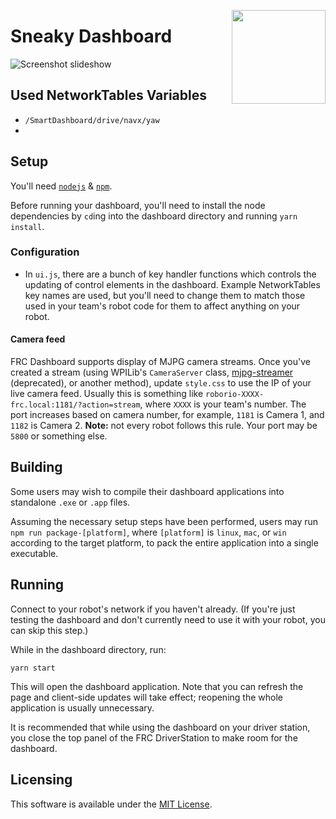 [<img src="images/icon.png" align="right" width="150">](https://github.com/sneakysnakesfrc/sneaky-dashboard)
# Sneaky Dashboard
![Screenshot slideshow](images/screenshots.gif)

## Used NetworkTables Variables
- `/SmartDashboard/drive/navx/yaw`
- 

## Setup
You'll need [`nodejs`](https://nodejs.org) & [`npm`](https://npmjs.com).

Before running your dashboard, you'll need to install the node dependencies by `cd`ing into the dashboard directory and running `yarn install`.

### Configuration
* In `ui.js`, there are a bunch of key handler functions which controls the updating of control elements in the dashboard. Example NetworkTables key names are used, but you'll need to change them to match those used in your team's robot code for them to affect anything on your robot.

#### Camera feed
FRC Dashboard supports display of MJPG camera streams. Once you've created a stream (using WPILib's `CameraServer` class, [mjpg-streamer](https://robotpy.github.io/2016/01/14/mjpg-streamer-for-roborio/) (deprecated), or another method), update `style.css` to use the IP of your live camera feed. Usually this is something like `roborio-XXXX-frc.local:1181/?action=stream`, where `XXXX` is your team's number. The port increases based on camera number, for example, `1181` is Camera 1, and `1182` is Camera 2. **Note:** not every robot follows this rule. Your port may be `5800` or something else.

## Building
Some users may wish to compile their dashboard applications into standalone `.exe` or `.app` files.

Assuming the necessary setup steps have been performed, users may run `npm run package-[platform]`, where `[platform]` is `linux`, `mac`, or `win` according to the target platform, to pack the entire application into a single executable.

## Running
Connect to your robot's network if you haven't already. (If you're just testing the dashboard and don't currently need to use it with your robot, you can skip this step.)

While in the dashboard directory, run:

    yarn start

This will open the dashboard application. Note that you can refresh the page and client-side updates will take effect; reopening the whole application is usually unnecessary.

It is recommended that while using the dashboard on your driver station, you close the top panel of the FRC DriverStation to make room for the dashboard.
## Licensing
This software is available under the [MIT License](`LICENSE`).
